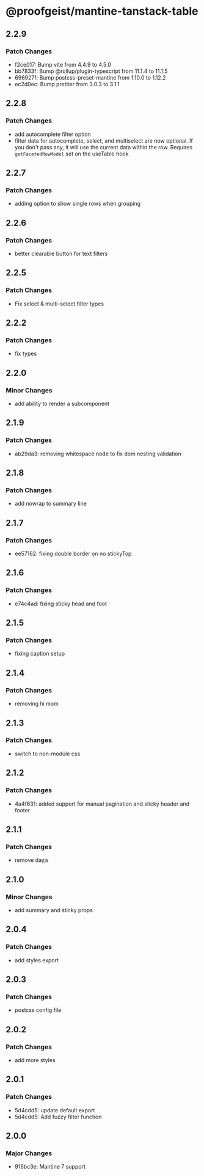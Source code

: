 # @proofgeist/mantine-tanstack-table

## 2.2.9

### Patch Changes

- f2ce017: Bump vite from 4.4.9 to 4.5.0
- bb7833f: Bump @rollup/plugin-typescript from 11.1.4 to 11.1.5
- 696927f: Bump postcss-preset-mantine from 1.10.0 to 1.12.2
- ec2d0ec: Bump prettier from 3.0.3 to 3.1.1

## 2.2.8

### Patch Changes

- add autocomplete filter option
- filter data for autocomplete, select, and multiselect are now optional. If you don't pass any, it will use the current data within the row. Requires `getFacetedRowModel` set on the useTable hook

## 2.2.7

### Patch Changes

- adding option to show single rows when grouping

## 2.2.6

### Patch Changes

- better clearable button for text filters

## 2.2.5

### Patch Changes

- Fix select & multi-select filter types

## 2.2.2

### Patch Changes

- fix types

## 2.2.0

### Minor Changes

- add ability to render a subcomponent

## 2.1.9

### Patch Changes

- ab29da3: removing whitespace node to fix dom nesting validation

## 2.1.8

### Patch Changes

- add nowrap to summary line

## 2.1.7

### Patch Changes

- ee57162: fixing double border on no stickyTop

## 2.1.6

### Patch Changes

- e74c4ad: fixing sticky head and foot

## 2.1.5

### Patch Changes

- fixing caption setup

## 2.1.4

### Patch Changes

- removing hi mom

## 2.1.3

### Patch Changes

- switch to non-module css

## 2.1.2

### Patch Changes

- 4a4f631: added support for manual pagination and sticky header and footer

## 2.1.1

### Patch Changes

- remove dayjs

## 2.1.0

### Minor Changes

- add summary and sticky props

## 2.0.4

### Patch Changes

- add styles export

## 2.0.3

### Patch Changes

- postcss config file

## 2.0.2

### Patch Changes

- add more styles

## 2.0.1

### Patch Changes

- 5d4cdd5: update default export
- 5d4cdd5: Add fuzzy filter function

## 2.0.0

### Major Changes

- 916bc3e: Mantine 7 support
